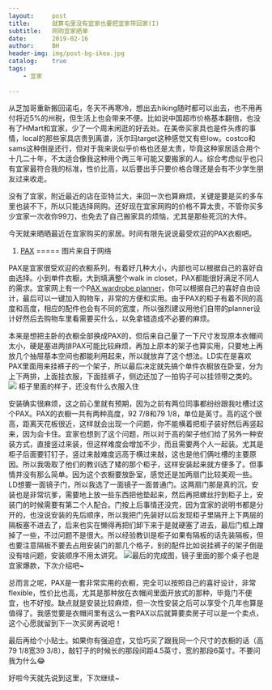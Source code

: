 ```yaml
---
layout:     post
title:      就算屯里没有宜家也要把宜家带回家(I)
subtitle:   网购宜家晒单
date:       2019-02-16
author:     BH
header-img: img/post-bg-ikea.jpg
catalog:    true
tags:       
    - 宜家
    
---
```


从芝加哥重新搬回诺屯，冬天不再寒冷，想出去hiking随时都可以出去，也不用再付将近5%的州税，但生活上也会带来不便。比如说中国超市价格基本翻倍，也没有了HMart和宜家，少了一个周末闲逛的好去处。在美帝买家具也是件头疼的事情，local的那些家具店贵到离谱，沃尔玛target这种感觉又有些low。costco和sams这种倒是还行，但对于我来说似乎价格也还是太贵，毕竟这种家居适合用个十几二十年，不太适合像我这种用个两三年可能又要搬家的人。综合考虑似乎也只有宜家最符合我的标准，性价比高，以后要出手只要价格合理还是会有不少学生朋友过来收走。

没有了宜家，附近最近的店在亚特兰大，来回一次也算麻烦，关键是要是买的多车里也装不下，所以只能选择网购。还好现在宜家网购的价格不算太贵，不管你买多少宜家一次收你99刀，也免去了自己搬家具的烦恼，尤其是那些死沉的大件。

今天就来晒晒最近在宜家购买的家居。时间有限先说说最受欢迎的PAX衣橱吧。

1. [PAX](https://www.ikea.com/us/en/catalog/categories/departments/bedroom/19086/)
=====
图片来自于网络

PAX是宜家很受欢迎的衣橱系列，有着好几种大小，内部也可以根据自己的喜好自由选择。小到单件衣橱，大到填满整个walk in closet，PAX都能很好满足不同人的需求。宜家网上有一个P[AX wardrobe planner](https://www.ikea.com/ms/en_US/rooms_ideas/planner_pax3d/)，你可以根据自己的喜好自由设计，最后可以一键加入购物车，非常的方便和实用。由于PAX的柜子有着不同的高度和高度，相应的配件也会有不同的宽度，所以强烈建议用他们自带的planner设计好然后去购物车里看需要买什么，以免拿错造成不必要的麻烦。

本来是想把主卧的衣橱全部换成PAX的，但后来自己量了一下尺寸发现原本衣帽间太小，硬是塞进两排PAX可能比较麻烦，再加上原本的架子也算实用，只要地上再放几个抽屉基本空间也都能利用起来，所以就放弃了这个想法。LD实在是喜欢PAX里面用来挂裤子的一个架子，所以最后决定就先搞个单件衣橱放在卧室，分为上下两排，上面挂衣服，下面挂裤子，侧边还加了一拍钩子可以挂领带之类的。
![](https://ws2.sinaimg.cn/large/006tKfTcly1g094xtwjvij30k20u9wf5.jpg)
柜子里面的样子，还没有什么衣服入住

安装确实很麻烦，这之前心里就有预期，因为之前有两位同事都纷纷跟我吐槽过这个PAX。PAX的衣橱一共有两种高度，92 7/8和79 1/8，单位是英寸。高的这个很高，距离天花板很近，这样就会出现一个问题，你不能横着把柜子装好然后再竖起来，因为会卡住。宜家也想到了这个问题，所以对于高的架子他们给了另外一种安装方式，直接竖过来装，但这样难度会增加不少，而且需要两个人一起装。尤其是柜子后面要钉钉子，竖过来敲难度远高于横过来敲，这也是他们俩吐槽的主要原因。所以我吸取了他们的教训选了矮的那个柜子，这样安装起来就方便多了。但事情并没有那么简单。因为这个衣橱要放卧室，感觉还是加两扇门比较美观一些。LD想要一面镜子门，所以我选了一面镜子一面普通门。这两扇门那是真的沉，安装也是非常坑爹，需要地上放一些东西把他垫起来，然后再把螺丝拧到柜子上，安装门的时候需要有第二个人配合。门按上后事情还没完，因为宜家的说明书都是分开的，也没说安装的先后顺序，所以我把门先装好以后发现柜子里隔开上下两层的隔板塞不进去了，后来也实在懒得再把们卸下来于是就硬塞了进去，最后门框上蹭掉了一些，不过问题不是很大。所以经验教训是柜子如果有隔板的话先装隔板，但也要注意隔板不要去占用安装门的那几个格子，别的配件比如说挂裤子的架子倒是没有啥问题，安装顺序不用太讲究。
![](https://ws1.sinaimg.cn/large/006tKfTcly1g094xuo4wxj30k20u9myg.jpg)最后的完成图，镜子里面的那个桌子也是宜家爆款，下次介绍吧~

总而言之呢，PAX是一套非常实用的衣橱，完全可以按照自己的喜好设计，非常flexible，性价比也高，尤其是那种放在衣帽间里面开放式的那种，毕竟门不便宜，也不好按。缺点就是安装比较麻烦，但一次性安装之后可以享受个几年也算是值得了。我感觉要是衣帽间里有这么一套PAX以后就算要卖房子可以是一个卖点，这个心愿就留到下一次买房再说吧！

最后再给个小贴士。如果你有强迫症，又恰巧买了跟我同一个尺寸的衣橱的话（高79 1/8宽39 3/8），敲钉子的时候长的那段间距4.5英寸，宽的那段6英寸。不要问我为什么😂

好啦今天就先说到这里，下次继续~